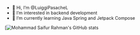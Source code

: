 - 👋 Hi, I’m @LuiggiPasacheL
- 👀 I’m interested in backend development
- 🌱 I’m currently learning Java Spring and Jetpack Compose

[![Mohammad Saifur Rahman's GitHub stats](https://github-readme-stats.vercel.app/api/top-langs?username=LuiggiPasacheL&hide=html,scss,EJS,Handlebars,stylus,blade,css,shell,batchfile,dockerfile,typescript&theme=algolia&show_icons=true)
<!---
LuiggiPasacheL/LuiggiPasacheL is a ✨ special ✨ repository because its `README.md` (this file) appears on your GitHub profile.
You can click the Preview link to take a look at your changes.
--->
